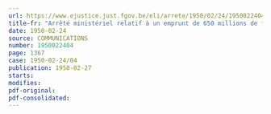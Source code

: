 ```yaml
---
url: https://www.ejustice.just.fgov.be/eli/arrete/1950/02/24/1950022404/justel
title-fr: "Arrêté ministériel relatif à un emprunt de 650 millions de francs à contracter sous la garantie de l'Etat, par [Belgacom] (modifié par L 1991-03-21/30, art. 55)"
date: 1950-02-24
source: COMMUNICATIONS
number: 1950022404
page: 1367
case: 1950-02-24/04
publication: 1950-02-27
starts:
modifies:
pdf-original:
pdf-consolidated:
---
```


